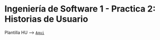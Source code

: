 # Ingeniería de Software 1 - Practica 2: Historias de Usuario

Plantilla HU --> [ <code>Aqui</code> ](/plantillaHU.pdf)